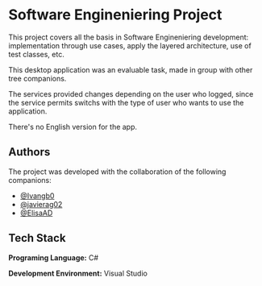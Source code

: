 # Software Engineniering Project
This project covers all the basis in Software Engineniering development: implementation through use cases, apply the layered architecture, use of test classes, etc.

This desktop application was an evaluable task, made in group with other tree companions.

 The services provided changes depending on the user who logged, since the service permits switchs with the type of user who wants to use the application.

 There's no English version for the app.

 ## Authors

 The project was developed with the collaboration of the following companions:
- [@Ivangb0 ](https://github.com/Ivangb0)
- [@javierag02 ](https://github.com/javierag02)
- [@ElisaAD ](https://github.com/ElisaAD)

## Tech Stack

**Programing Language:** C#

**Development Environment:** Visual Studio
